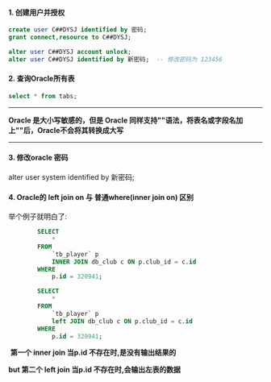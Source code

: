 #### 1. 创建用户并授权

```sql
create user C##DYSJ identified by 密码;
grant connect,resource to C##DYSJ;
```

```sql
alter user C##DYSJ account unlock;
alter user C##DYSJ identified by 新密码;  -- 修改密码为 123456
```

#### 2. 查询Oracle所有表

```sql
select * from tabs;
```



---

**Oracle 是大小写敏感的，但是 Oracle 同样支持""语法，将表名或字段名加上""后，Oracle不会将其转换成大写**

---

#### 3. 修改oracle 密码

alter user system identified by 新密码;



#### 4. Oracle的 left join on 与 普通where(inner join on) 区别

举个例子就明白了:

```sql
		SELECT
			* 
		FROM
			`tb_player` p
			INNER JOIN db_club c ON p.club_id = c.id 
		WHERE
			p.id = 320941;
```

```sql
		SELECT
			* 
		FROM
			`tb_player` p
			left JOIN db_club c ON p.club_id = c.id 
		WHERE
			p.id = 320941;
```

​    **第一个 inner join 当p.id 不存在时,是没有输出结果的**

**but 第二个 left join 当p.id 不存在时,会输出左表的数据**

